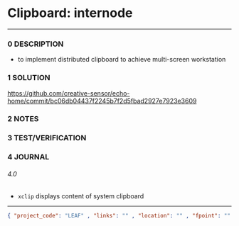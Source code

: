 # Clipboard: internode
--------------------------------
### 0 DESCRIPTION
- to implement distributed clipboard to achieve multi-screen workstation

### 1 SOLUTION

https://github.com/creative-sensor/echo-home/commit/bc06db04437f2245b7f2d5fbad2927e7923e3609

### 2 NOTES


### 3 TEST/VERIFICATION


### 4 JOURNAL
###### 4.0
- ```xclip``` displays content of system clipboard


--------------------------------
```json
{ "project_code": "LEAF" , "links": "" , "location": "" , "fpoint": "" }
```
